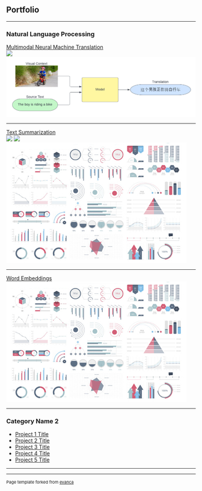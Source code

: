 ## Portfolio

---

### Natural Language Processing

[Multimodal Neural Machine Translation](/sample_page) \
[![](https://img.shields.io/badge/github-View_on_github-blue?logo=github)](link-to-our-project)
<img src="images/MMT_visual.png?raw=true"/>

---
[Text Summarization](/pdf/sample_presentation.pdf) \
[![](https://img.shields.io/badge/github-View_on_github-blue?logo=github)](link-to-our-project)
[![](https://img.shields.io/badge/streamlit-Open_in_streamlit-blue?logo=streamlit)](link-to-our-project)
<img src="images/dummy_thumbnail.jpg?raw=true"/>

---
[Word Embeddings](http://example.com/)
<img src="images/dummy_thumbnail.jpg?raw=true"/>

---

### Category Name 2

- [Project 1 Title](http://example.com/)
- [Project 2 Title](http://example.com/)
- [Project 3 Title](http://example.com/)
- [Project 4 Title](http://example.com/)
- [Project 5 Title](http://example.com/)

---




---
<p style="font-size:11px">Page template forked from <a href="https://github.com/evanca/quick-portfolio">evanca</a></p>
<!-- Remove above link if you don't want to attibute -->

